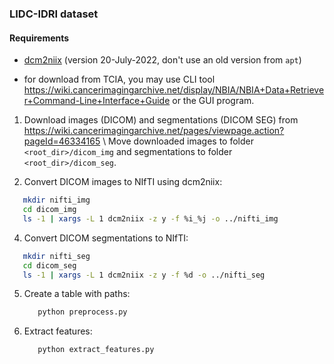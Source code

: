### LIDC-IDRI dataset

#### Requirements

- [dcm2niix](https://github.com/rordenlab/dcm2niix) (version 20-July-2022, don't use an old version from `apt`)

- for download from TCIA, you may use CLI tool https://wiki.cancerimagingarchive.net/display/NBIA/NBIA+Data+Retriever+Command-Line+Interface+Guide or the GUI program.

1. Download images (DICOM) and segmentations (DICOM SEG) from https://wiki.cancerimagingarchive.net/pages/viewpage.action?pageId=46334165 \\
   Move downloaded images to folder `<root_dir>/dicom_img` and segmentations to folder `<root_dir>/dicom_seg`.

3. Convert DICOM images to NIfTI using dcm2niix:

```bash
   mkdir nifti_img
   cd dicom_img
   ls -1 | xargs -L 1 dcm2niix -z y -f %i_%j -o ../nifti_img
```

4. Convert DICOM segmentations to NIfTI:

```bash
   mkdir nifti_seg
   cd dicom_seg
   ls -1 | xargs -L 1 dcm2niix -z y -f %d -o ../nifti_seg
```

5. Create a table with paths:

   ```bash
      python preprocess.py
   ```

6. Extract features:

   ```bash
      python extract_features.py
   ```
